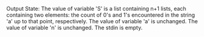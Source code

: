 Output State: The value of variable 'S' is a list containing n+1 lists, each containing two elements: the count of 0's and 1's encountered in the string 'a' up to that point, respectively. The value of variable 'a' is unchanged. The value of variable 'n' is unchanged. The stdin is empty.